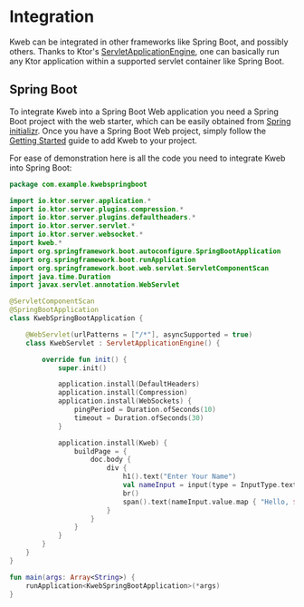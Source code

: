 # Integration

Kweb can be integrated in other frameworks like Spring Boot, and possibly others. Thanks to Ktor's [ServletApplicationEngine](https://ktor.io/docs/war.html#configure-ktor), one can basically run any Ktor application within a supported servlet container like Spring Boot.

## Spring Boot
To integrate Kweb into a Spring Boot Web application you need a Spring Boot project with the web starter, which can be easily obtained from [Spring initializr](https://start.spring.io/#!language=kotlin&dependencies=web).
Once you have a Spring Boot Web project, simply follow the [Getting Started](https://docs.kweb.io/book/gettingstarted.html) guide to add Kweb to your project.

For ease of demonstration here is all the code you need to integrate Kweb into Spring Boot:

```kotlin
package com.example.kwebspringboot

import io.ktor.server.application.*
import io.ktor.server.plugins.compression.*
import io.ktor.server.plugins.defaultheaders.*
import io.ktor.server.servlet.*
import io.ktor.server.websocket.*
import kweb.*
import org.springframework.boot.autoconfigure.SpringBootApplication
import org.springframework.boot.runApplication
import org.springframework.boot.web.servlet.ServletComponentScan
import java.time.Duration
import javax.servlet.annotation.WebServlet

@ServletComponentScan
@SpringBootApplication
class KwebSpringBootApplication {

    @WebServlet(urlPatterns = ["/*"], asyncSupported = true)
    class KwebServlet : ServletApplicationEngine() {

        override fun init() {
            super.init()

            application.install(DefaultHeaders)
            application.install(Compression)
            application.install(WebSockets) {
                pingPeriod = Duration.ofSeconds(10)
                timeout = Duration.ofSeconds(30)
            }

            application.install(Kweb) {
                buildPage = {
                    doc.body {
                        div {
                            h1().text("Enter Your Name")
                            val nameInput = input(type = InputType.text)
                            br()
                            span().text(nameInput.value.map { "Hello, $it" })
                        }
                    }
                }
            }
        }
    }
}

fun main(args: Array<String>) {
    runApplication<KwebSpringBootApplication>(*args)
}
```

